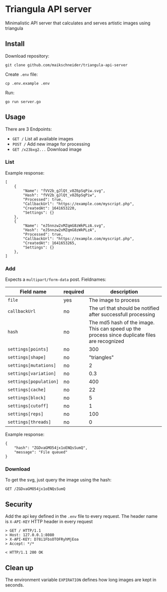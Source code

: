 # Triangula API server

Minimalistic API server that calculates and serves artistic images using triangula

## Install

Download repository:

```
git clone github.com/maikschneider/triangula-api-server
```

Create `.env` file:

```
cp .env.example .env
```

Run:

```
go run server.go
```

## Usage

There are 3 Endpoints:

- `GET /` List all available images
- `POST /` Add new image for processing
- `GET /x23bxg2...` Download image

### List

Example response:

```
[
	{
		"Name": "fVV2b_gJlQt_v8Z6pSqPiw.svg",
		"Hash": "fVV2b_gJlQt_v8Z6pSqPiw",
		"Processed": true,
		"CallbackUrl": "https://example.com/myscript.php",
		"CreatedAt": 1641653220,
		"Settings": {}
	},
	{
		"Name": "eJ5nnzw2xMZqmG8zWkPLzA.svg",
		"Hash": "eJ5nnzw2xMZqmG8zWkPLzA",
		"Processed": true,
		"CallbackUrl": "https://example.com/myscript.php",
		"CreatedAt": 1641653265,
		"Settings": {}
	},
]
```

### Add

Expects a `multipart/form-data` post. Fieldnames:

| Field name             | required | description                                                                                   |
| ---------------------- | -------- | --------------------------------------------------------------------------------------------- |
| `file`                 | yes      | The image to process                                                                          |
| `callbackUrl`          | no       | The url that should be notified after successfull processing                                  |
| `hash`                 | no       | The md5 hash of the image. This can speed up the process since duplicate files are recognized |
| `settings[points]`     | no       | 300                                                                                           |
| `settings[shape]`      | no       | "triangles"                                                                                   |
| `settings[mutations]`  | no       | 2                                                                                             |
| `settings[variation]`  | no       | 0.3                                                                                           |
| `settings[population]` | no       | 400                                                                                           |
| `settings[cache]`      | no       | 22                                                                                            |
| `settings[block]`      | no       | 5                                                                                             |
| `settings[cutoff]`     | no       | 1                                                                                             |
| `settings[reps]`       | no       | 100                                                                                           |
| `settings[threads]`    | no       | 0                                                                                             |

Example response:

```
{
	"hash": "ZGDvaGMO54jx1oENQsSumQ",
	"message": "File queued"
}
```

### Download

To get the svg, just query the image using the hash:

```
GET /ZGDvaGMO54jx1oENQsSumQ
```


## Security

Add the api key defined in the `.env` file to every request. The header name is `X-API-KEY` HTTP header in every request

```
> GET / HTTP/1.1
> Host: 127.0.0.1:8080
> X-API-KEY: D78i1FbsOTOFRyhMjEoa
> Accept: */*

< HTTP/1.1 200 OK
```

## Clean up

The environment variable ```EXPIRATION``` defines how long images are kept in seconds.
